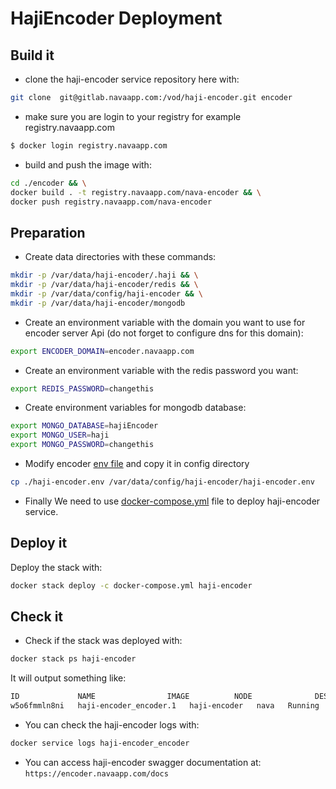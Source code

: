 # HajiEncoder Deployment

## Build it

- clone the haji-encoder service repository here with:

```bash
git clone  git@gitlab.navaapp.com:/vod/haji-encoder.git encoder
```
- make sure you are login to your registry for example registry.navaapp.com
```bash
$ docker login registry.navaapp.com
```


- build and push the image with:

```bash
cd ./encoder && \
docker build . -t registry.navaapp.com/nava-encoder && \
docker push registry.navaapp.com/nava-encoder
```

## Preparation

- Create data directories with these commands:

```bash
mkdir -p /var/data/haji-encoder/.haji && \
mkdir -p /var/data/haji-encoder/redis && \
mkdir -p /var/data/config/haji-encoder && \
mkdir -p /var/data/haji-encoder/mongodb
```

- Create an environment variable with the domain you want to use for encoder server Api (do not forget to configure dns for this domain):

```bash
export ENCODER_DOMAIN=encoder.navaapp.com
```

- Create an environment variable with the redis password you want:

```bash
export REDIS_PASSWORD=changethis
```

- Create environment variables for mongodb database:

```bash
export MONGO_DATABASE=hajiEncoder
export MONGO_USER=haji
export MONGO_PASSWORD=changethis 
```

- Modify encoder [env file](haji-encoder.env) and copy it in config directory

```bash
cp ./haji-encoder.env /var/data/config/haji-encoder/haji-encoder.env
```

- Finally We need to use [docker-compose.yml](./docker-compose.yml) file to deploy haji-encoder service.

## Deploy it

Deploy the stack with:

```bash
docker stack deploy -c docker-compose.yml haji-encoder
```

## Check it

- Check if the stack was deployed with:

```bash
docker stack ps haji-encoder
```

It will output something like:

```bash
ID             NAME                IMAGE          NODE              DESIRED STATE   CURRENT STATE          ERROR   PORTS
w5o6fmmln8ni   haji-encoder_encoder.1   haji-encoder   nava   Running         Running 1 minute ago
```

- You can check the haji-encoder logs with:

```bash
docker service logs haji-encoder_encoder
```

- You can access haji-encoder swagger documentation at:
`https://encoder.navaapp.com/docs`
